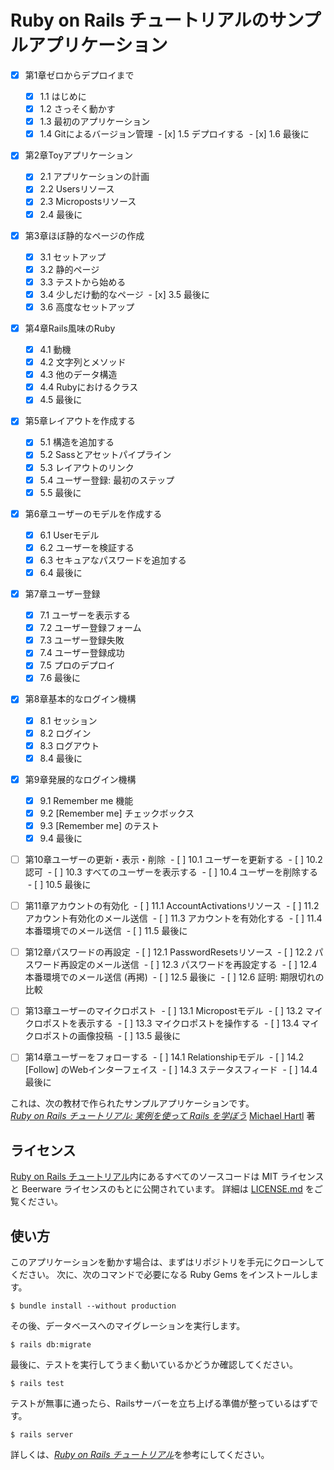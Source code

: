 # Ruby on Rails チュートリアルのサンプルアプリケーション

- [x] 第1章ゼロからデプロイまで
  - [x] 1.1 はじめに
  - [x] 1.2 さっそく動かす
  - [x] 1.3 最初のアプリケーション
  - [x] 1.4 Gitによるバージョン管理
  - [x] 1.5 デプロイする
  - [x] 1.6 最後に

- [x] 第2章Toyアプリケーション
  - [x] 2.1 アプリケーションの計画
  - [x] 2.2 Usersリソース
  - [x] 2.3 Micropostsリソース
  - [x] 2.4 最後に

- [x] 第3章ほぼ静的なページの作成
  - [x] 3.1 セットアップ
  - [x] 3.2 静的ページ
  - [x] 3.3 テストから始める
  - [x] 3.4 少しだけ動的なページ
  - [x] 3.5 最後に
  - [x] 3.6 高度なセットアップ

- [x] 第4章Rails風味のRuby
  - [x] 4.1 動機
  - [x] 4.2 文字列とメソッド
  - [x] 4.3 他のデータ構造
  - [x] 4.4 Rubyにおけるクラス
  - [x] 4.5 最後に

- [x] 第5章レイアウトを作成する
  - [x] 5.1 構造を追加する
  - [x] 5.2 Sassとアセットパイプライン
  - [x] 5.3 レイアウトのリンク
  - [x] 5.4 ユーザー登録: 最初のステップ
  - [x] 5.5 最後に

- [x] 第6章ユーザーのモデルを作成する
  - [x] 6.1 Userモデル
  - [x] 6.2 ユーザーを検証する
  - [x] 6.3 セキュアなパスワードを追加する
  - [x] 6.4 最後に

- [x] 第7章ユーザー登録
  - [x] 7.1 ユーザーを表示する
  - [x] 7.2 ユーザー登録フォーム
  - [x] 7.3 ユーザー登録失敗
  - [x] 7.4 ユーザー登録成功
  - [x] 7.5 プロのデプロイ
  - [x] 7.6 最後に

- [x] 第8章基本的なログイン機構
  - [x] 8.1 セッション
  - [x] 8.2 ログイン
  - [x] 8.3 ログアウト
  - [x] 8.4 最後に

- [x] 第9章発展的なログイン機構
  - [x] 9.1 Remember me 機能
  - [x] 9.2 [Remember me] チェックボックス
  - [x] 9.3 [Remember me] のテスト
  - [x] 9.4 最後に

- [ ] 第10章ユーザーの更新・表示・削除
  - [ ] 10.1 ユーザーを更新する
  - [ ] 10.2 認可
  - [ ] 10.3 すべてのユーザーを表示する
  - [ ] 10.4 ユーザーを削除する
  - [ ] 10.5 最後に

- [ ] 第11章アカウントの有効化
  - [ ] 11.1 AccountActivationsリソース
  - [ ] 11.2 アカウント有効化のメール送信
  - [ ] 11.3 アカウントを有効化する
  - [ ] 11.4 本番環境でのメール送信
  - [ ] 11.5 最後に

- [ ] 第12章パスワードの再設定
  - [ ] 12.1 PasswordResetsリソース
  - [ ] 12.2 パスワード再設定のメール送信
  - [ ] 12.3 パスワードを再設定する
  - [ ] 12.4 本番環境でのメール送信 (再掲)
  - [ ] 12.5 最後に
  - [ ] 12.6 証明: 期限切れの比較

- [ ] 第13章ユーザーのマイクロポスト
  - [ ] 13.1 Micropostモデル
  - [ ] 13.2 マイクロポストを表示する
  - [ ] 13.3 マイクロポストを操作する
  - [ ] 13.4 マイクロポストの画像投稿
  - [ ] 13.5 最後に

- [ ] 第14章ユーザーをフォローする
  - [ ] 14.1 Relationshipモデル
  - [ ] 14.2 [Follow] のWebインターフェイス
  - [ ] 14.3 ステータスフィード
  - [ ] 14.4 最後に



これは、次の教材で作られたサンプルアプリケーションです。   
[*Ruby on Rails チュートリアル: 実例を使って Rails を学ぼう*](http://railstutorial.jp/)
[Michael Hartl](http://www.michaelhartl.com/) 著

## ライセンス

[Ruby on Rails チュートリアル](http://railstutorial.jp/)内にあるすべてのソースコードは
MIT ライセンスと Beerware ライセンスのもとに公開されています。
詳細は [LICENSE.md](LICENSE.md) をご覧ください。

## 使い方

このアプリケーションを動かす場合は、まずはリポジトリを手元にクローンしてください。
次に、次のコマンドで必要になる Ruby Gems をインストールします。

```
$ bundle install --without production
```

その後、データベースへのマイグレーションを実行します。

```
$ rails db:migrate
```

最後に、テストを実行してうまく動いているかどうか確認してください。

```
$ rails test
```

テストが無事に通ったら、Railsサーバーを立ち上げる準備が整っているはずです。

```
$ rails server
```

詳しくは、[*Ruby on Rails チュートリアル*](http://railstutorial.jp/)を参考にしてください。
